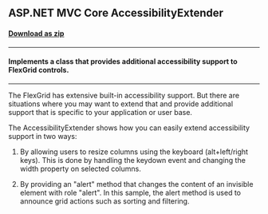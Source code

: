 ## ASP.NET MVC Core AccessibilityExtender
#### [Download as zip](https://downgit.github.io/#/home?url=https://github.com/GrapeCity/ComponentOne-ASPNET-MVC-Samples/tree/master/HowTo/FlexGrid/AccessibilityExtender/AccessibilityExtender)
____
#### Implements a class that provides additional accessibility support to FlexGrid controls.
____
The FlexGrid has extensive built-in accessibility support. But there
are situations where you may want to extend that and provide additional
support that is specific to your application or user base.

The AccessibilityExtender shows how you can easily extend accessibility support
in two ways:

1) By allowing users to resize columns using the keyboard (alt+left/right keys).
This is done by handling the keydown event and changing the width property
on selected columns.

2) By providing an "alert" method that changes the content of an invisible
element with role "alert". In this sample, the alert method is used to 
announce grid actions such as sorting and filtering.

